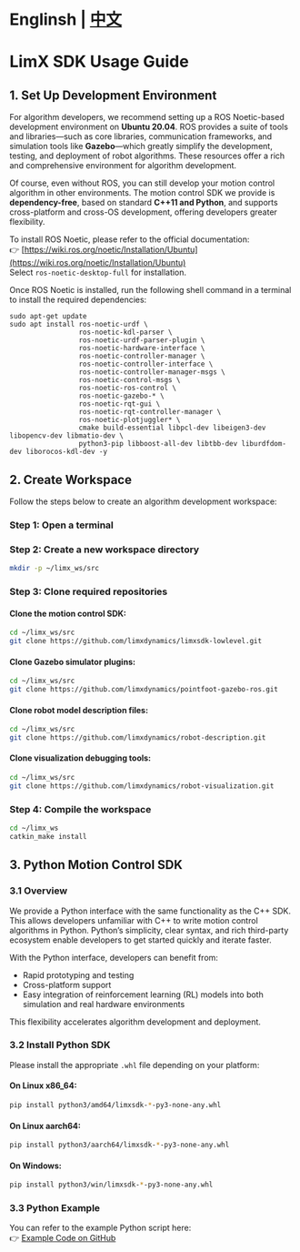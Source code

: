 # Englinsh | [中文](README_cn.md)
# LimX SDK Usage Guide

## 1. Set Up Development Environment

For algorithm developers, we recommend setting up a ROS Noetic-based development environment on **Ubuntu 20.04**. ROS provides a suite of tools and libraries—such as core libraries, communication frameworks, and simulation tools like **Gazebo**—which greatly simplify the development, testing, and deployment of robot algorithms. These resources offer a rich and comprehensive environment for algorithm development.

Of course, even without ROS, you can still develop your motion control algorithm in other environments. The motion control SDK we provide is **dependency-free**, based on standard **C++11 and Python**, and supports cross-platform and cross-OS development, offering developers greater flexibility.

To install ROS Noetic, please refer to the official documentation:  
👉 [https://wiki.ros.org/noetic/Installation/Ubuntu](https://wiki.ros.org/noetic/Installation/Ubuntu)  
Select `ros-noetic-desktop-full` for installation.

Once ROS Noetic is installed, run the following shell command in a terminal to install the required dependencies:

```
sudo apt-get update
sudo apt install ros-noetic-urdf \
                 ros-noetic-kdl-parser \
                 ros-noetic-urdf-parser-plugin \
                 ros-noetic-hardware-interface \
                 ros-noetic-controller-manager \
                 ros-noetic-controller-interface \
                 ros-noetic-controller-manager-msgs \
                 ros-noetic-control-msgs \
                 ros-noetic-ros-control \
                 ros-noetic-gazebo-* \
                 ros-noetic-rqt-gui \
                 ros-noetic-rqt-controller-manager \
                 ros-noetic-plotjuggler* \
                 cmake build-essential libpcl-dev libeigen3-dev libopencv-dev libmatio-dev \
                 python3-pip libboost-all-dev libtbb-dev liburdfdom-dev liborocos-kdl-dev -y
```

## 2. Create Workspace

Follow the steps below to create an algorithm development workspace:

### Step 1: Open a terminal

### Step 2: Create a new workspace directory

```bash
mkdir -p ~/limx_ws/src
```

### Step 3: Clone required repositories

#### Clone the motion control SDK:

```bash
cd ~/limx_ws/src
git clone https://github.com/limxdynamics/limxsdk-lowlevel.git
```

#### Clone Gazebo simulator plugins:

```bash
cd ~/limx_ws/src
git clone https://github.com/limxdynamics/pointfoot-gazebo-ros.git
```

#### Clone robot model description files:

```bash
cd ~/limx_ws/src
git clone https://github.com/limxdynamics/robot-description.git
```

#### Clone visualization debugging tools:

```bash
cd ~/limx_ws/src
git clone https://github.com/limxdynamics/robot-visualization.git
```

### Step 4: Compile the workspace

```bash
cd ~/limx_ws
catkin_make install
```

## 3. Python Motion Control SDK

### 3.1 Overview

We provide a Python interface with the same functionality as the C++ SDK. This allows developers unfamiliar with C++ to write motion control algorithms in Python. Python’s simplicity, clear syntax, and rich third-party ecosystem enable developers to get started quickly and iterate faster.

With the Python interface, developers can benefit from:

- Rapid prototyping and testing
- Cross-platform support
- Easy integration of reinforcement learning (RL) models into both simulation and real hardware environments

This flexibility accelerates algorithm development and deployment.

### 3.2 Install Python SDK

Please install the appropriate `.whl` file depending on your platform:

#### On Linux x86_64:

```bash
pip install python3/amd64/limxsdk-*-py3-none-any.whl
```

#### On Linux aarch64:

```bash
pip install python3/aarch64/limxsdk-*-py3-none-any.whl
```

#### On Windows:

```bash
pip install python3/win/limxsdk-*-py3-none-any.whl
```

### 3.3 Python Example

You can refer to the example Python script here:  
👉 [Example Code on GitHub](https://github.com/limxdynamics/limxsdk-lowlevel/blob/master/python3/amd64/example.py)